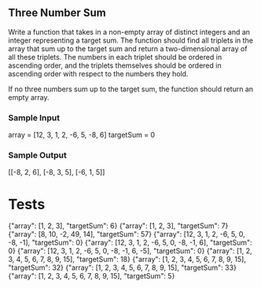 ## Three Number Sum

Write a function that takes in a non-empty array of distinct integers and an integer representing a target sum. The function should find all triplets in the array that sum up to the target sum and return a two-dimensional array of all these triplets. The numbers in each triplet should be ordered in ascending order, and the triplets themselves should be ordered in ascending order with respect to the numbers they hold.

If no three numbers sum up to the target sum, the function should return an empty array.

### Sample Input
array = [12, 3, 1, 2, -6, 5, -8, 6]
targetSum = 0

### Sample Output
[[-8, 2, 6], [-8, 3, 5], [-6, 1, 5]]

# Tests
{"array": [1, 2, 3], "targetSum": 6}
{"array": [1, 2, 3], "targetSum": 7}
{"array": [8, 10, -2, 49, 14], "targetSum": 57}
{"array": [12, 3, 1, 2, -6, 5, 0, -8, -1], "targetSum": 0}
{"array": [12, 3, 1, 2, -6, 5, 0, -8, -1, 6], "targetSum": 0}
{"array": [12, 3, 1, 2, -6, 5, 0, -8, -1, 6, -5], "targetSum": 0}
{"array": [1, 2, 3, 4, 5, 6, 7, 8, 9, 15], "targetSum": 18}
{"array": [1, 2, 3, 4, 5, 6, 7, 8, 9, 15], "targetSum": 32}
{"array": [1, 2, 3, 4, 5, 6, 7, 8, 9, 15], "targetSum": 33}
{"array": [1, 2, 3, 4, 5, 6, 7, 8, 9, 15], "targetSum": 5}
